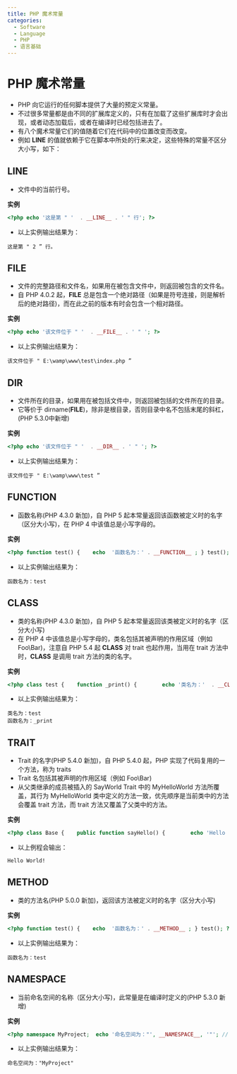 ```yaml
---
title: PHP 魔术常量
categories:
  - Software
  - Language
  - PHP
  - 语言基础
---
```

# PHP 魔术常量

- PHP 向它运行的任何脚本提供了大量的预定义常量。
- 不过很多常量都是由不同的扩展库定义的，只有在加载了这些扩展库时才会出现，或者动态加载后，或者在编译时已经包括进去了。
- 有八个魔术常量它们的值随着它们在代码中的位置改变而改变。
- 例如 __LINE__ 的值就依赖于它在脚本中所处的行来决定，这些特殊的常量不区分大小写，如下：

## __LINE__

- 文件中的当前行号。

**实例**

```php
<?php echo '这是第 " '  . __LINE__ . ' " 行'; ?>
```

- 以上实例输出结果为：

```
这是第 " 2 ” 行。
```

## __FILE__

- 文件的完整路径和文件名，如果用在被包含文件中，则返回被包含的文件名。
- 自 PHP 4.0.2 起，__FILE__ 总是包含一个绝对路径（如果是符号连接，则是解析后的绝对路径)，而在此之前的版本有时会包含一个相对路径。

**实例**

```php
<?php echo '该文件位于 " '  . __FILE__ . ' " '; ?>
```

- 以上实例输出结果为：

```
该文件位于 " E:\wamp\www\test\index.php ”
```

## __DIR__

- 文件所在的目录，如果用在被包括文件中，则返回被包括的文件所在的目录。
- 它等价于 dirname(__FILE__)，除非是根目录，否则目录中名不包括末尾的斜杠，(PHP 5.3.0中新增)

**实例**

```php
<?php echo '该文件位于 " '  . __DIR__ . ' " '; ?>
```

- 以上实例输出结果为：

```
该文件位于 " E:\wamp\www\test ”
```

## __FUNCTION__

- 函数名称(PHP 4.3.0 新加)，自 PHP 5 起本常量返回该函数被定义时的名字（区分大小写)，在 PHP 4 中该值总是小写字母的。

**实例**

```php
<?php function test() {    echo  '函数名为：' . __FUNCTION__ ; } test(); ?>
```

- 以上实例输出结果为：

```
函数名为：test
```

## __CLASS__

- 类的名称(PHP 4.3.0 新加)，自 PHP 5 起本常量返回该类被定义时的名字（区分大小写)
- 在 PHP 4 中该值总是小写字母的，类名包括其被声明的作用区域（例如 Foo\Bar)，注意自 PHP 5.4 起 __CLASS__ 对 trait 也起作用，当用在 trait 方法中时，__CLASS__ 是调用 trait 方法的类的名字。

**实例**

```php
<?php class test {    function _print() {        echo '类名为：'  . __CLASS__ . "<br>";        echo  '函数名为：' . __FUNCTION__ ;    } } $t = new test(); $t->_print(); ?>
```

- 以上实例输出结果为：

```
类名为：test
函数名为：_print
```

## __TRAIT__

- Trait 的名字(PHP 5.4.0 新加)，自 PHP 5.4.0 起，PHP 实现了代码复用的一个方法，称为 traits
- Trait 名包括其被声明的作用区域（例如 Foo\Bar)
- 从父类继承的成员被插入的 SayWorld Trait 中的 MyHelloWorld 方法所覆盖，其行为 MyHelloWorld 类中定义的方法一致，优先顺序是当前类中的方法会覆盖 trait 方法，而 trait 方法又覆盖了父类中的方法。

**实例**

```php
<?php class Base {    public function sayHello() {        echo 'Hello ';    } }  trait SayWorld {    public function sayHello() {        parent::sayHello();        echo 'World!';    } }  class MyHelloWorld extends Base {    use SayWorld; }  $o = new MyHelloWorld(); $o->sayHello(); ?>
```

- 以上例程会输出：

```
Hello World!
```

## __METHOD__

- 类的方法名(PHP 5.0.0 新加)，返回该方法被定义时的名字（区分大小写)

**实例**

```php
<?php function test() {    echo  '函数名为：' . __METHOD__ ; } test(); ?>
```

- 以上实例输出结果为：

```
函数名为：test
```

## __NAMESPACE__

- 当前命名空间的名称（区分大小写)，此常量是在编译时定义的(PHP 5.3.0 新增)

**实例**

```php
<?php namespace MyProject;  echo '命名空间为："', __NAMESPACE__, '"'; // 输出 "MyProject" ?>
```

- 以上实例输出结果为：

```
命名空间为："MyProject"
```